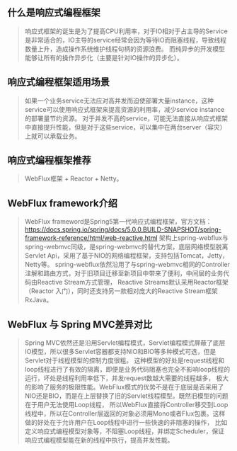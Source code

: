 ## 什么是响应式编程框架
>  响应式框架的诞生是为了提高CPU利用率，对于IO相对于占主导的Service是非常适合的，IO主导的service经常会因为等待IO而阻塞线程，导致线程数量上升，造成操作系统维护线程句柄的资源浪费。
   而纯异步的开发模型能够让所有的操作异步化（主要是针对IO操作的异步化）。

## 响应式编程框架适用场景
>  如果一个业务service无法应对高并发而迫使部署大量instance，这种service可以使用响应式框架来提高资源的利用率，减少service instance的部署量节约资源。
   对于并发不高的service，可能无法直接从响应式框架中直接提升性能，但是对于这些service，可以集中在两台server（容灾）上就可以承载业务。

## 响应式编程框架推荐
>  WebFlux框架 + Reactor + Netty。

## WebFlux framework介绍
>  WebFlux frameword是Spring5第一代响应式编程框架，官方文档：https://docs.spring.io/spring/docs/5.0.0.BUILD-SNAPSHOT/spring-framework-reference/html/web-reactive.html
   架构上spring-webflux与spring-webmvc同级，是spring-webmvc的替代方案，底层网络模型脱离Servlet Api，采用了基于NIO的网络编程框架，支持包括Tomcat，Jetty，Netty等。
   spring-webflux依然沿用了与spring-webmvc相同的Controller注解和路由方式，对于旧项目迁移至新项目中带来了便利，中间层的业务代码由Reactive Stream方式管理，
   Reactive Streams默认采用Reactor框架（Reactor 入门），同时还支持另一款相对庞大的Reactive Stream框架RxJava。

## WebFlux 与 Spring MVC差异对比
>  Spring MVC依然还是沿用Servlet编程模式，Servlet编程模式屏蔽了底层IO模型，所以很多Servlet容器都支持NIO和BIO等多种模式可选，但是Servlet对于线程模型的控制力度很粗。
   这种模型的好处是request线程和loop线程进行了有效的隔离，即便是业务代码阻塞也完全不影响loop线程的运行，坏处是线程利用率低下，并发request数越大需要的线程越多，
   极大的影响了服务的极限性能。WebFlux模式的优势不是在于底层是否采用了NIO还是BIO，而是在上层替换了旧的Servlet线程模型。既然旧模型的问题在于用户无法使用Loop线程，
   所以WebFlux直接将Controller移交到Loop线程中，所以在Controller层返回的对象必须用Mono<T>或者Flux<T>包裹。这样做的好处在于允许用户在Loop线程中进行一些快速的非阻塞的操作，
   比如定义响应式编程模型对象等，不阻塞Loop线程，并绑定Scheduler，保证响应式编程模型能在新的线程中执行，提高并发性能。